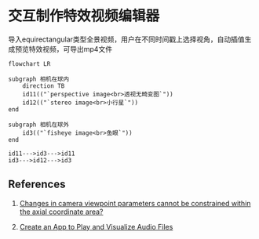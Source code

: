 # 交互制作特效视频编辑器

导入equirectangular类型全景视频，用户在不同时间戳上选择视角，自动插值生成预览特效视频，可导出mp4文件

```mermaid
flowchart LR

subgraph 相机在球内
    direction TB
    id11(("`perspective image<br>透视无畸变图`")) 
    id12(("`stereo image<br>小行星`"))
end

subgraph 相机在球外
    id3(("`fisheye image<br>鱼眼`"))
end

id11--->id3--->id11
id3--->id12--->id3
```

## References

1. [Changes in camera viewpoint parameters cannot be constrained within the axial coordinate area?](https://ww2.mathworks.cn/matlabcentral/answers/2152210-changes-in-camera-viewpoint-parameters-cannot-be-constrained-within-the-axial-coordinate-area)

1. [Create an App to Play and Visualize Audio Files](https://www.mathworks.com/help/audio/ug/create-an-app-to-play-and-visualize-audio-files.html)
